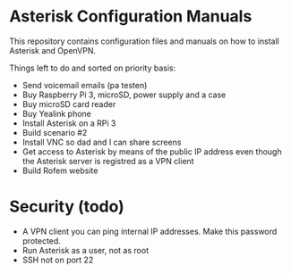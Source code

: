 # Asterisk Configuration Manuals
This repository contains configuration files and manuals on how to install Asterisk and OpenVPN.

Things left to do and sorted on priority basis:
- Send voicemail emails (pa testen)
- Buy Raspberry Pi 3, microSD, power supply and a case
- Buy microSD card reader
- Buy Yealink phone
- Install Asterisk on a RPi 3
- Build scenario #2
- Install VNC so dad and I can share screens 
- Get access to Asterisk by means of the public IP address even though the Asterisk server is registred as a VPN client
- Build Rofem website


# Security (todo)
- A VPN client you can ping internal IP addresses. Make this password protected.
- Run Asterisk as a user, not as root
- SSH not on port 22
